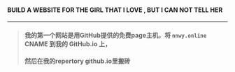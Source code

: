 #### **BUILD A WEBSITE FOR THE GIRL THAT I LOVE , BUT I CAN NOT TELL HER**

---

> #### 我的第一个网站是用GitHub提供的免费page主机，将 `nnwy.online` CNAME 到我的 GitHub.io 上，
>
> #### 然后在我的repertory github.io里搬砖



